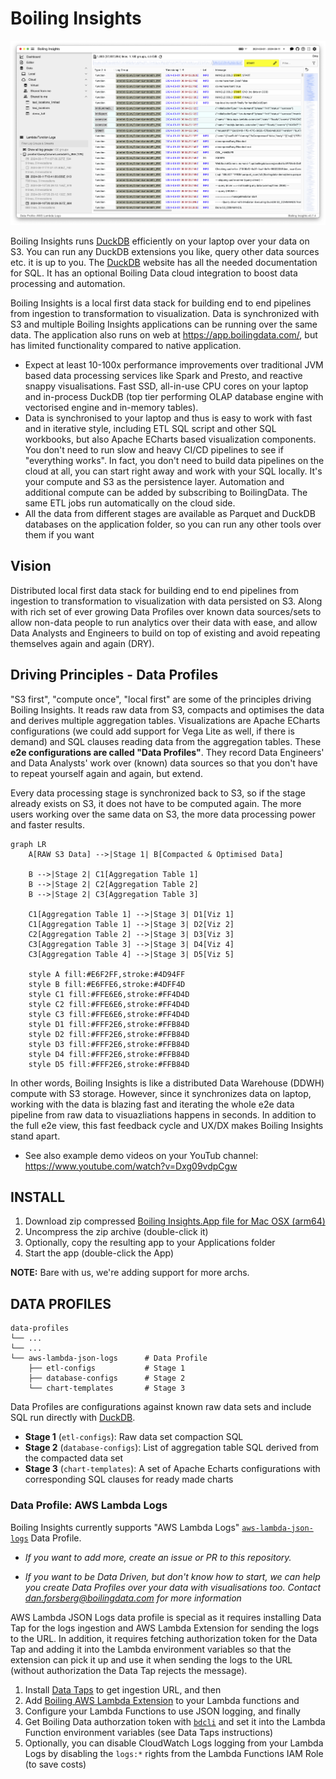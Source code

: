 # Boiling Insights

<p align="center">
  <img src="img/2024-09-11__BoilingInsights_screenshot.png" title="Boiling Insights Example Screenshot">
</p>

Boiling Insights runs <a href="https://duckdb.org/">DuckDB</a> efficiently on your laptop over your data on S3. You can run any DuckDB extensions you like, query other data sources etc. it is up to you. The <a href="https://duckdb.org/">DuckDB</a> website has all the needed documentation for SQL. It has an optional Boiling Data cloud integration to boost data processing and automation.

Boiling Insights is a local first data stack for building end to end pipelines from ingestion to transformation to visualization. Data is synchronized with S3 and multiple Boiling Insights applications can be running over the same data. The application also runs on web at https://app.boilingdata.com/, but has limited functionality compared to native application.

- Expect at least 10-100x performance improvements over traditional JVM based data processing services like Spark and Presto, and reactive snappy visualisations. Fast SSD, all-in-use CPU cores on your laptop and in-process DuckDB (top tier performing OLAP database engine with vectorised engine and in-memory tables).
- Data is synchronised to your laptop and thus is easy to work with fast and in iterative style, including ETL SQL script and other SQL workbooks, but also Apache ECharts based visualization components. You don't need to run slow and heavy CI/CD pipelines to see if "everything works". In fact, you don't need to build data pipelines on the cloud at all, you can start right away and work with your SQL locally. It's your compute and S3 as the persistence layer. Automation and additional compute can be added by subscribing to BoilingData. The same ETL jobs run automatically on the cloud side.
- All the data from different stages are available as Parquet and DuckDB databases on the application folder, so you can run any other tools over them if you want

## Vision

Distributed local first data stack for building end to end pipelines from ingestion to transformation to visualization with data persisted on S3. Along with rich set of ever growing Data Profiles over known data sources/sets to allow non-data people to run analytics over their data with ease, and allow Data Analysts and Engineers to build on top of existing and avoid repeating themselves again and again (DRY).

## Driving Principles - Data Profiles

"S3 first", "compute once", "local first" are some of the principles driving Boiling Insights. It reads raw data from S3, compacts and optimises the data and derives multiple aggregation tables. Visualizations are Apache ECharts configurations (we could add support for Vega Lite as well, if there is demand) and SQL clauses reading data from the aggregation tables. These **e2e configurations are called "Data Profiles"**. They record Data Engineers' and Data Analysts' work over (known) data sources so that you don't have to repeat yourself again and again, but extend.

Every data processing stage is synchronized back to S3, so if the stage already exists on S3, it does not have to be computed again. The more users working over the same data on S3, the more data processing power and faster results.

```mermaid
graph LR
    A[RAW S3 Data] -->|Stage 1| B[Compacted & Optimised Data]

    B -->|Stage 2| C1[Aggregation Table 1]
    B -->|Stage 2| C2[Aggregation Table 2]
    B -->|Stage 2| C3[Aggregation Table 3]

    C1[Aggregation Table 1] -->|Stage 3| D1[Viz 1]
    C1[Aggregation Table 1] -->|Stage 3| D2[Viz 2]
    C2[Aggregation Table 2] -->|Stage 3| D3[Viz 3]
    C3[Aggregation Table 3] -->|Stage 3| D4[Viz 4]
    C3[Aggregation Table 4] -->|Stage 3| D5[Viz 5]

    style A fill:#E6F2FF,stroke:#4D94FF
    style B fill:#E6FFE6,stroke:#4DFF4D
    style C1 fill:#FFE6E6,stroke:#FF4D4D
    style C2 fill:#FFE6E6,stroke:#FF4D4D
    style C3 fill:#FFE6E6,stroke:#FF4D4D
    style D1 fill:#FFF2E6,stroke:#FFB84D
    style D2 fill:#FFF2E6,stroke:#FFB84D
    style D3 fill:#FFF2E6,stroke:#FFB84D
    style D4 fill:#FFF2E6,stroke:#FFB84D
    style D5 fill:#FFF2E6,stroke:#FFB84D
```

In other words, Boiling Insights is like a distributed Data Warehouse (DDWH) compute with S3 storage. However, since it synchronizes data on laptop, working with the data is blazing fast and iterating the whole e2e data pipeline from raw data to visuazliations happens in seconds. In addition to the full e2e view, this fast feedback cycle and UX/DX makes Boiling Insights stand apart.

- See also example demo videos on your YouTub channel: https://www.youtube.com/watch?v=Dxg09vdpCgw

## INSTALL

1. Download zip compressed [Boiling Insights.App file for Mac OSX (arm64)](https://github.com/boilingdata/boiling-insights/raw/main/BoilingInsights-0.8.5-arm64-mac.zip?download=)
2. Uncompress the zip archive (double-click it)
3. Optionally, copy the resulting app to your Applications folder
4. Start the app (double-click the App)

**NOTE:** Bare with us, we're adding support for more archs.

## DATA PROFILES

```shell
data-profiles
└── ...
└── ...
└── aws-lambda-json-logs      # Data Profile
    ├── etl-configs           # Stage 1
    ├── database-configs      # Stage 2
    └── chart-templates       # Stage 3
```

Data Profiles are configurations against known raw data sets and include SQL run directly with [DuckDB](https://www.duckdb.org/).

- **Stage 1** (`etl-configs`): Raw data set compaction SQL
- **Stage 2** (`database-configs`): List of aggregation table SQL derived from the compacted data set
- **Stage 3** (`chart-templates`): A set of Apache Echarts configurations with corresponding SQL clauses for ready made charts

### Data Profile: AWS Lambda Logs

Boiling Insights currently supports "AWS Lambda Logs" [`aws-lambda-json-logs`](data-profiles/aws-lambda-json-logs/) Data Profile.

- _If you want to add more, create an issue or PR to this repository._

- _If you want to be Data Driven, but don't know how to start, we can help you create Data Profiles over your data with visualisations too. Contact dan.forsberg@boilingdata.com for more information_

AWS Lambda JSON Logs data profile is special as it requires installing Data Tap for the logs ingestion and AWS Lambda Extension for sending the logs to the URL. In addition, it requires fetching authorization token for the Data Tap and adding it into the Lambda environment variables so that the extension can pick it up and use it when sending the logs to the URL (without authorization the Data Tap rejects the message).

1. Install [Data Taps](https://github.com/boilingdata/data-taps-template) to get ingestion URL, and then
2. Add [Boiling AWS Lambda Extension](https://github.com/dforsber/data-taps-lambda-extension) to your Lambda functions and
3. Configure your Lambda Functions to use JSON logging, and finally
4. Get Boiling Data authorzation token with [`bdcli`](https://github.com/boilingdata/boilingdata-bdcli) and set it into the Lambda Function environment variables (see Data Taps instructions)
5. Optionally, you can disable CloudWatch Logs logging from your Lambda Logs by disabling the `logs:*` rights from the Lambda Functions IAM Role (to save costs)
